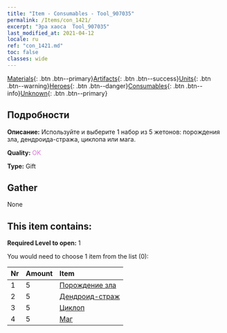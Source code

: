 ```yaml
---
title: "Item - Consumables - Tool_907035"
permalink: /Items/con_1421/
excerpt: "Эра хаоса  Tool_907035"
last_modified_at: 2021-04-12
locale: ru
ref: "con_1421.md"
toc: false
classes: wide
---
```

 [Materials](/ru/Items/){: .btn .btn--primary}[Artifacts](/ru/Items/Artifacts/){: .btn .btn--success}[Units](/ru/Items/Units/){: .btn .btn--warning}[Heroes](/ru/Items/Heroes/){: .btn .btn--danger}[Consumables](/ru/Items/Consumables/){: .btn .btn--info}[Unknown](/ru/Items/Unknown/){: .btn .btn--primary}

## Подробности
 **Описание:** Используйте и выберите 1 набор из 5 жетонов: порождения зла, дендроида-стража, циклопа или мага.

 **Quality:** <span style="color: #DA70D6">OK</span>

 **Type:** Gift

## Gather

  None

## This item contains:

 **Required Level to open:** 1

 You would need to choose 1 item from the list (0):

  | Nr | Amount |     Item    |
  |:---|:-------|:------------|
  | 1 | 5 | [Порождение зла](/ru/Items/unt_230/) | 
  | 2 | 5 | [Дендроид-страж](/ru/Items/unt_203/) | 
  | 3 | 5 | [Циклоп](/ru/Items/unt_222/) | 
  | 4 | 5 | [Маг](/ru/Items/unt_238/) | 
